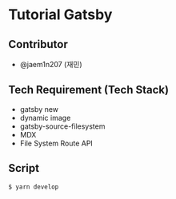 # Tutorial Gatsby

## Contributor

- @jaem1n207 (재민)

## Tech Requirement (Tech Stack)

- gatsby new
- dynamic image
- gatsby-source-filesystem
- MDX
- File System Route API

## Script

```
$ yarn develop
```
